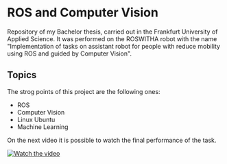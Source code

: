 # ROS and Computer Vision 
 
Repository of my Bachelor thesis, carried out in the Frankfurt University of Applied Science.
It was performed on the ROSWITHA robot with the name "Implementation of tasks on assistant robot for people with reduce mobility using ROS and guided by Computer Vision".

## Topics

The strog points of this project are the following ones: 
* ROS
* Computer Vision
* Linux Ubuntu
* Machine Learning

On the next video it is possible to watch the final performance of the task.

[![Watch the video](https://img.youtube.com/vi/q4VDEgwi1-w/hqdefault.jpg)](https://youtu.be/q4VDEgwi1-w)
